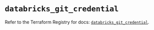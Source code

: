 # `databricks_git_credential`

Refer to the Terraform Registry for docs: [`databricks_git_credential`](https://registry.terraform.io/providers/databricks/databricks/1.62.0/docs/resources/git_credential).

